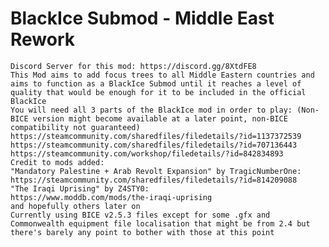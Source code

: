 # BlackIce Submod - Middle East Rework
	Discord Server for this mod: https://discord.gg/8XtdFE8
	This Mod aims to add focus trees to all Middle Eastern countries and aims to function as a BlackIce Submod until it reaches a level of quality that would be enough for it to be included in the official BlackIce
	You will need all 3 parts of the BlackIce mod in order to play: (Non-BICE version might become available at a later point, non-BICE compatibility not guaranteed)
	https://steamcommunity.com/sharedfiles/filedetails/?id=1137372539
	https://steamcommunity.com/sharedfiles/filedetails/?id=707136443
	https://steamcommunity.com/workshop/filedetails/?id=842834893
	Credit to mods added:
	"Mandatory Palestine + Arab Revolt Expansion" by TragicNumberOne:
	https://steamcommunity.com/sharedfiles/filedetails/?id=814209088
	"The Iraqi Uprising" by Z4STY0:
	https://www.moddb.com/mods/the-iraqi-uprising
	and hopefully others later on
	Currently using BICE v2.5.3 files except for some .gfx and Commonwealth equipment file localisation that might be from 2.4 but there's barely any point to bother with those at this point
